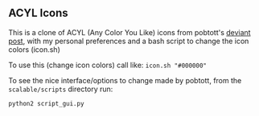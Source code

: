 ## ACYL Icons

This is a clone of ACYL (Any Color You Like) icons from pobtott's [deviant post](http://pobtott.deviantart.com/art/Any-Color-You-Like-175624910), with my personal preferences and a bash script to change the icon colors (icon.sh)

To use this (change icon colors) call like: `icon.sh "#000000"`

To see the nice interface/options to change made by pobtott, from the `scalable/scripts` directory run:

```
python2 script_gui.py
```
